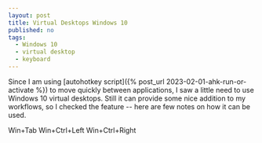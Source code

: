 ```yaml
---
layout: post
title: Virtual Desktops Windows 10
published: no
tags:
  - Windows 10
  - virtual desktop
  - keyboard
---
```

Since I am using [autohotkey script]({% post_url 2023-02-01-ahk-run-or-activate %}) to move quickly between applications, I saw a little need to use Windows 10 virtual desktops. Still it can provide some nice addition to my workflows, so I checked the feature -- here are few notes on how it can be used.

Win+Tab 
Win+Ctrl+Left
Win+Ctrl+Right
